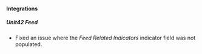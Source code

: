 
#### Integrations
##### Unit42 Feed
- Fixed an issue where the *Feed Related Indicators* indicator field was not populated.